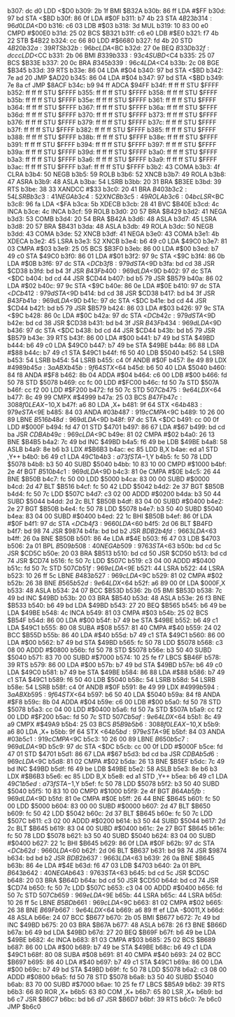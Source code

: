 b307: dc d0        LDD    <$D0
b309: 2b 1f        BMI    $B32A
b30b: 86 ff        LDA    #$FF
b30d: 97 bd        STA    <$BD
b30f: 86 0f        LDA    #$0F
b311: b7 4b 23     STA    $4B23
b314: 96 d0        LDA    <$D0
b316: c6 03        LDB    #$03
b318: 3d           MUL
b319: 10 83 00 e0  CMPD   #$00E0
b31d: 25 02        BCS    $B321
b31f: c6 e0        LDB    #$E0
b321: f7 4b 22     STB    $4B22
b324: cc 66 80     LDD    #$6680
b327: fd 4b 20     STD    $4B20
b32a: 39           RTS
b32b: 96 bc        LDA    <$BC
b32d: 27 0e        BEQ    $B33D
b32f: dc cc        LDD    <$CC
b331: 2b 06        BMI    $B339
b333: 93 c4        SUBD   <$C4
b335: 25 07        BCS    $B33E
b337: 20 0c        BRA    $B345
b339: 96 c4        LDA    <$C4
b33b: 2c 08        BGE    $B345
b33d: 39           RTS
b33e: 86 04        LDA    #$04
b340: 97 bd        STA    <$BD
b342: 7e ad 20     JMP    $AD20
b345: 86 04        LDA    #$04
b347: 97 bd        STA    <$BD
b349: 7e 8a cf     JMP    $8ACF
b34c: b9 94 ff     ADCA   $94FF
b34f: ff ff ff     STU    $FFFF
b352: ff ff ff     STU    $FFFF
b355: ff ff ff     STU    $FFFF
b358: ff ff ff     STU    $FFFF
b35b: ff ff ff     STU    $FFFF
b35e: ff ff ff     STU    $FFFF
b361: ff ff ff     STU    $FFFF
b364: ff ff ff     STU    $FFFF
b367: ff ff ff     STU    $FFFF
b36a: ff ff ff     STU    $FFFF
b36d: ff ff ff     STU    $FFFF
b370: ff ff ff     STU    $FFFF
b373: ff ff ff     STU    $FFFF
b376: ff ff ff     STU    $FFFF
b379: ff ff ff     STU    $FFFF
b37c: ff ff ff     STU    $FFFF
b37f: ff ff ff     STU    $FFFF
b382: ff ff ff     STU    $FFFF
b385: ff ff ff     STU    $FFFF
b388: ff ff ff     STU    $FFFF
b38b: ff ff ff     STU    $FFFF
b38e: ff ff ff     STU    $FFFF
b391: ff ff ff     STU    $FFFF
b394: ff ff ff     STU    $FFFF
b397: ff ff ff     STU    $FFFF
b39a: ff ff ff     STU    $FFFF
b39d: ff ff ff     STU    $FFFF
b3a0: ff ff ff     STU    $FFFF
b3a3: ff ff ff     STU    $FFFF
b3a6: ff ff ff     STU    $FFFF
b3a9: ff ff ff     STU    $FFFF
b3ac: ff ff ff     STU    $FFFF
b3af: ff ff ff     STU    $FFFF
b3b2: 43           COMA
b3b3: 4f           CLRA
b3b4: 50           NEGB
b3b5: 59           ROLB
b3b6: 52           XNCB
b3b7: 49           ROLA
b3b8: 47           ASRA
b3b9: 48           ASLA
b3ba: 54           LSRB
b3bb: 20 31        BRA    $B3EE
b3bd: 39           RTS
b3be: 38 33        XANDCC #$33
b3c0: 20 41        BRA    $B403
b3c2: 54           LSRB
b3c3: 41           NEGA
b3c4: 52           XNCB
b3c5: 49           ROLA
b3c6: 04 bc        LSR    <$BC
b3c8: 96 fa        LDA    <$FA
b3ca: 5b           XDECB
b3cb: 28 41        BVC    $B40E
b3cd: 4c           INCA
b3ce: 4c           INCA
b3cf: 59           ROLB
b3d0: 20 57        BRA    $B429
b3d2: 41           NEGA
b3d3: 53           COMB
b3d4: 20 54        BRA    $B42A
b3d6: 48           ASLA
b3d7: 45           LSRA
b3d8: 20 57        BRA    $B431
b3da: 48           ASLA
b3db: 49           ROLA
b3dc: 50           NEGB
b3dd: 43           COMA
b3de: 52           XNCB
b3df: 41           NEGA
b3e0: 43           COMA
b3e1: 4b           XDECA
b3e2: 45           LSRA
b3e3: 52           XNCB
b3e4: b6 49 c0     LDA    $49C0
b3e7: 81 03        CMPA   #$03
b3e9: 25 05        BCS    $B3F0
b3eb: 86 00        LDA    #$00
b3ed: b7 49 c0     STA    $49C0
b3f0: 86 01        LDA    #$01
b3f2: 97 9c        STA    <$9C
b3f4: 86 0b        LDA    #$0B
b3f6: 97 dc        STA    <$DC
b3f8: 97 9d        STA    <$9D
b3fa: bd cd 38     JSR    $CD38
b3fd: bd b4 3f     JSR    $B43F
b400: 96 9d        LDA    <$9D
b402: 97 dc        STA    <$DC
b404: bd cd 44     JSR    $CD44
b407: bd b5 79     JSR    $B579
b40a: 86 02        LDA    #$02
b40c: 97 9c        STA    <$9C
b40e: 86 0e        LDA    #$0E
b410: 97 dc        STA    <$DC
b412: 97 9d        STA    <$9D
b414: bd cd 38     JSR    $CD38
b417: bd b4 3f     JSR    $B43F
b41a: 96 9d        LDA    <$9D
b41c: 97 dc        STA    <$DC
b41e: bd cd 44     JSR    $CD44
b421: bd b5 79     JSR    $B579
b424: 86 03        LDA    #$03
b426: 97 9c        STA    <$9C
b428: 86 0c        LDA    #$0C
b42a: 97 dc        STA    <$DC
b42c: 97 9d        STA    <$9D
b42e: bd cd 38     JSR    $CD38
b431: bd b4 3f     JSR    $B43F
b434: 96 9d        LDA    <$9D
b436: 97 dc        STA    <$DC
b438: bd cd 44     JSR    $CD44
b43b: bd b5 79     JSR    $B579
b43e: 39           RTS
b43f: 86 00        LDA    #$00
b441: b7 49 bd     STA    $49BD
b444: b6 49 c0     LDA    $49C0
b447: b7 49 be     STA    $49BE
b44a: 86 88        LDA    #$88
b44c: b7 49 c1     STA    $49C1
b44f: f6 50 40     LDB    $5040
b452: 54           LSRB
b453: 54           LSRB
b454: 54           LSRB
b455: c4 0f        ANDB   #$0F
b457: 8e 49 89     LDX    #$4989
b45a: 3a           ABX
b45b: 9f 64        STX    <$64
b45d: b6 50 40     LDA    $5040
b460: 84 f8        ANDA   #$F8
b462: 8b 04        ADDA   #$04
b464: c6 00        LDB    #$00
b466: fd 50 78     STD    $5078
b469: cc fc 00     LDD    #$FC00
b46c: fd 50 7a     STD    $507A
b46f: cc f2 00     LDD    #$F200
b472: fd 50 7c     STD    $507C
b475: 9e 64        LDX    <$64
b477: 8c 49 99     CMPX   #$4999
b47a: 25 03        BCS    $B47F
b47c: 30 88 f0     LEAX   -$10,X
b47f: a6 80        LDA    ,X+
b481: 9f 64        STX    <$64
b483: 97 9e        STA    <$9E
b485: 84 03        ANDA   #$03
b487: 91 9c        CMPA   <$9C
b489: 10 26 00 89  LBNE   $B516
b48d: 96 9d        LDA    <$9D
b48f: 97 dc        STA    <$DC
b491: cc 00 0f     LDD    #$000F
b494: fd 47 01     STD    $4701
b497: 86 67        LDA    #$67
b499: bd cd ba     JSR    $CDBA
b49c: 96 9c        LDA    <$9C
b49e: 81 02        CMPA   #$02
b4a0: 26 13        BNE    $B4B5
b4a2: 7c 49 bd     INC    $49BD
b4a5: f6 49 be     LDB    $49BE
b4a8: 58           ASLB
b4a9: 8e b6 b3     LDX    #$B6B3
b4ac: ec 85        LDD    B,X
b4ae: ed a1        STD    ,Y++
b4b0: b6 49 c1     LDA    $49C1
b4b3: a7 3f        STA    -$1,Y
b4b5: fc 50 78     LDD    $5078
b4b8: b3 50 40     SUBD   $5040
b4bb: 10 83 10 00  CMPD   #$1000
b4bf: 2e 4f        BGT    $B510
b4c1: 96 9d        LDA    <$9D
b4c3: 81 0e        CMPA   #$0E
b4c5: 26 44        BNE    $B50B
b4c7: fc 50 00     LDD    $5000
b4ca: 83 00 00     SUBD   #$0000
b4cd: 2d 47        BLT    $B516
b4cf: fc 50 42     LDD    $5042
b4d2: 2e 37        BGT    $B50B
b4d4: fc 50 7c     LDD    $507C
b4d7: c3 02 00     ADDD   #$0200
b4da: b3 50 44     SUBD   $5044
b4dd: 2d 2c        BLT    $B50B
b4df: 83 04 00     SUBD   #$0400
b4e2: 2e 27        BGT    $B50B
b4e4: fc 50 78     LDD    $5078
b4e7: b3 50 40     SUBD   $5040
b4ea: 83 04 00     SUBD   #$0400
b4ed: 22 1c        BHI    $B50B
b4ef: 86 0f        LDA    #$0F
b4f1: 97 dc        STA    <$DC
b4f3: 96 60        LDA    <$60
b4f5: 2d 06        BLT    $B4FD
b4f7: bd 98 74     JSR    $9874
b4fa: bd bd b2     JSR    $BDB2
b4fd: 96 63        LDA    <$63
b4ff: 26 0a        BNE    $B50B
b501: 86 4e        LDA    #$4E
b503: f6 47 03     LDB    $4703
b506: 2a 01        BPL    $B509
b508: 40           NEGA
b509: 97 63        STA    <$63
b50b: bd cd 5c     JSR    $CD5C
b50e: 20 03        BRA    $B513
b510: bd cd 50     JSR    $CD50
b513: bd cd 74     JSR    $CD74
b516: fc 50 7c     LDD    $507C
b519: c3 04 00     ADDD   #$0400
b51c: fd 50 7c     STD    $507C
b51f: 96 9e        LDA    <$9E
b521: 44           LSRA
b522: 44           LSRA
b523: 10 26 ff 5c  LBNE   $B483
b527: 96 9c        LDA    <$9C
b529: 81 02        CMPA   #$02
b52b: 26 38        BNE    $B565
b52d: 9e 64        LDX    <$64
b52f: a6 89 00 0f  LDA    $000F,X
b533: 48           ASLA
b534: 24 07        BCC    $B53D
b536: 2b 05        BMI    $B53D
b538: 7c 49 bd     INC    $49BD
b53b: 20 03        BRA    $B540
b53d: 48           ASLA
b53e: 26 f3        BNE    $B533
b540: b6 49 bd     LDA    $49BD
b543: 27 20        BEQ    $B565
b545: b6 49 be     LDA    $49BE
b548: 4c           INCA
b549: 81 03        CMPA   #$03
b54b: 25 02        BCS    $B54F
b54d: 86 00        LDA    #$00
b54f: b7 49 be     STA    $49BE
b552: b6 49 c1     LDA    $49C1
b555: 80 08        SUBA   #$08
b557: 81 40        CMPA   #$40
b559: 24 02        BCC    $B55D
b55b: 86 40        LDA    #$40
b55d: b7 49 c1     STA    $49C1
b560: 86 00        LDA    #$00
b562: b7 49 bd     STA    $49BD
b565: fc 50 78     LDD    $5078
b568: c3 08 00     ADDD   #$0800
b56b: fd 50 78     STD    $5078
b56e: b3 50 40     SUBD   $5040
b571: 83 70 00     SUBD   #$7000
b574: 10 25 fe f7  LBCS   $B46F
b578: 39           RTS
b579: 86 00        LDA    #$00
b57b: b7 49 bd     STA    $49BD
b57e: b6 49 c0     LDA    $49C0
b581: b7 49 be     STA    $49BE
b584: 86 88        LDA    #$88
b586: b7 49 c1     STA    $49C1
b589: f6 50 40     LDB    $5040
b58c: 54           LSRB
b58d: 54           LSRB
b58e: 54           LSRB
b58f: c4 0f        ANDB   #$0F
b591: 8e 49 99     LDX    #$4999
b594: 3a           ABX
b595: 9f 64        STX    <$64
b597: b6 50 40     LDA    $5040
b59a: 84 f8        ANDA   #$F8
b59c: 8b 04        ADDA   #$04
b59e: c6 00        LDB    #$00
b5a0: fd 50 78     STD    $5078
b5a3: cc 04 00     LDD    #$0400
b5a6: fd 50 7a     STD    $507A
b5a9: cc f2 00     LDD    #$F200
b5ac: fd 50 7c     STD    $507C
b5af: 9e 64        LDX    <$64
b5b1: 8c 49 a9     CMPX   #$49A9
b5b4: 25 03        BCS    $B5B9
b5b6: 30 88 f0     LEAX   -$10,X
b5b9: a6 80        LDA    ,X+
b5bb: 9f 64        STX    <$64
b5bd: 97 9e        STA    <$9E
b5bf: 84 03        ANDA   #$03
b5c1: 91 9c        CMPA   <$9C
b5c3: 10 26 00 89  LBNE   $B650
b5c7: 96 9d        LDA    <$9D
b5c9: 97 dc        STA    <$DC
b5cb: cc 00 0f     LDD    #$000F
b5ce: fd 47 01     STD    $4701
b5d1: 86 67        LDA    #$67
b5d3: bd cd ba     JSR    $CDBA
b5d6: 96 9c        LDA    <$9C
b5d8: 81 02        CMPA   #$02
b5da: 26 13        BNE    $B5EF
b5dc: 7c 49 bd     INC    $49BD
b5df: f6 49 be     LDB    $49BE
b5e2: 58           ASLB
b5e3: 8e b6 b3     LDX    #$B6B3
b5e6: ec 85        LDD    B,X
b5e8: ed a1        STD    ,Y++
b5ea: b6 49 c1     LDA    $49C1
b5ed: a7 3f        STA    -$1,Y
b5ef: fc 50 78     LDD    $5078
b5f2: b3 50 40     SUBD   $5040
b5f5: 10 83 10 00  CMPD   #$1000
b5f9: 2e 4f        BGT    $B64A
b5fb: 96 9d        LDA    <$9D
b5fd: 81 0e        CMPA   #$0E
b5ff: 26 44        BNE    $B645
b601: fc 50 00     LDD    $5000
b604: 83 00 00     SUBD   #$0000
b607: 2d 47        BLT    $B650
b609: fc 50 42     LDD    $5042
b60c: 2d 37        BLT    $B645
b60e: fc 50 7c     LDD    $507C
b611: c3 02 00     ADDD   #$0200
b614: b3 50 44     SUBD   $5044
b617: 2d 2c        BLT    $B645
b619: 83 04 00     SUBD   #$0400
b61c: 2e 27        BGT    $B645
b61e: fc 50 78     LDD    $5078
b621: b3 50 40     SUBD   $5040
b624: 83 04 00     SUBD   #$0400
b627: 22 1c        BHI    $B645
b629: 86 0f        LDA    #$0F
b62b: 97 dc        STA    <$DC
b62d: 96 60        LDA    <$60
b62f: 2d 06        BLT    $B637
b631: bd 98 74     JSR    $9874
b634: bd bd b2     JSR    $BDB2
b637: 96 63        LDA    <$63
b639: 26 0a        BNE    $B645
b63b: 86 4e        LDA    #$4E
b63d: f6 47 03     LDB    $4703
b640: 2a 01        BPL    $B643
b642: 40           NEGA
b643: 97 63        STA    <$63
b645: bd cd 5c     JSR    $CD5C
b648: 20 03        BRA    $B64D
b64a: bd cd 50     JSR    $CD50
b64d: bd cd 74     JSR    $CD74
b650: fc 50 7c     LDD    $507C
b653: c3 04 00     ADDD   #$0400
b656: fd 50 7c     STD    $507C
b659: 96 9e        LDA    <$9E
b65b: 44           LSRA
b65c: 44           LSRA
b65d: 10 26 ff 5c  LBNE   $B5BD
b661: 96 9c        LDA    <$9C
b663: 81 02        CMPA   #$02
b665: 26 38        BNE    $B69F
b667: 9e 64        LDX    <$64
b669: a6 89 ff ef  LDA    -$0011,X
b66d: 48           ASLA
b66e: 24 07        BCC    $B677
b670: 2b 05        BMI    $B677
b672: 7c 49 bd     INC    $49BD
b675: 20 03        BRA    $B67A
b677: 48           ASLA
b678: 26 f3        BNE    $B66D
b67a: b6 49 bd     LDA    $49BD
b67d: 27 20        BEQ    $B69F
b67f: b6 49 be     LDA    $49BE
b682: 4c           INCA
b683: 81 03        CMPA   #$03
b685: 25 02        BCS    $B689
b687: 86 00        LDA    #$00
b689: b7 49 be     STA    $49BE
b68c: b6 49 c1     LDA    $49C1
b68f: 80 08        SUBA   #$08
b691: 81 40        CMPA   #$40
b693: 24 02        BCC    $B697
b695: 86 40        LDA    #$40
b697: b7 49 c1     STA    $49C1
b69a: 86 00        LDA    #$00
b69c: b7 49 bd     STA    $49BD
b69f: fc 50 78     LDD    $5078
b6a2: c3 08 00     ADDD   #$0800
b6a5: fd 50 78     STD    $5078
b6a8: b3 50 40     SUBD   $5040
b6ab: 83 70 00     SUBD   #$7000
b6ae: 10 25 fe f7  LBCS   $B5A9
b6b2: 39           RTS
b6b3: 66 80        ROR    ,X+
b6b5: 63 80        COM    ,X+
b6b7: 65 80        LSR    ,X+
b6b9: bd b6 c7     JSR    $B6C7
b6bc: bd b6 d7     JSR    $B6D7
b6bf: 39           RTS
b6c0: 7e b6c0     JMP    $b6c0
